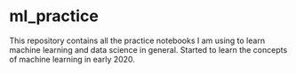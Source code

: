 # ml_practice
This repository contains all the practice notebooks I am using to learn machine learning and data science in general.
Started to learn the concepts of machine learning in early 2020.
